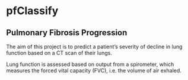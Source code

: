 # pfClassify

## Pulmonary Fibrosis Progression

The aim of this project is to predict a patient’s severity of decline in lung function based on a CT scan of their lungs. 

Lung function is assessed based on output from a spirometer, which measures the forced vital capacity (FVC), i.e. the volume of air exhaled.
